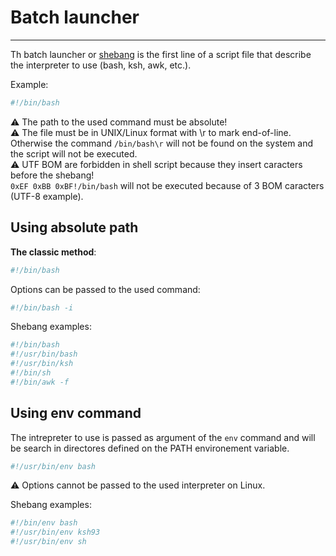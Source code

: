 # Batch launcher
***
Th batch launcher or [shebang](https://en.wikipedia.org/wiki/Shebang_%28Unix%29) is the first line of a script file that describe the interpreter to use (bash, ksh, awk, etc.).

Example:
```bash
#!/bin/bash
```
:warning: The path to the used command must be absolute!  
:warning: The file must be in UNIX/Linux format with \r to mark end-of-line. Otherwise the command
```/bin/bash\r``` will not be found on the system and the script will not be executed.  
:warning: UTF BOM are forbidden in shell script because they insert caracters before the shebang!  
```0xEF 0xBB 0xBF!/bin/bash``` will not be executed because of 3 BOM caracters (UTF-8 example).

## Using absolute path
**The classic method**:
```bash
#!/bin/bash
```
Options can be passed to the used command:
```bash
#!/bin/bash -i
```

Shebang examples:
```bash
#!/bin/bash
#!/usr/bin/bash
#!/usr/bin/ksh
#!/bin/sh
#!/bin/awk -f
```

## Using env command
The intrepreter to use is passed as argument of the ```env``` command and will be search in directores defined on the PATH environement variable.
```bash
#!/usr/bin/env bash
```
:warning: Options cannot be passed to the used interpreter on Linux.

Shebang examples:
```bash
#!/bin/env bash
#!/usr/bin/env ksh93
#!/usr/bin/env sh
```
